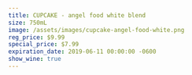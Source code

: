 ```yaml
---
title: CUPCAKE - angel food white blend
size: 750mL
image: /assets/images/cupcake-angel-food-white.png
reg_price: $9.99
special_price: $7.99
expiration_date: 2019-06-11 00:00:00 -0600
show_wine: true
---
```


